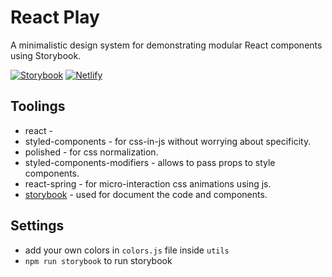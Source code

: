 # React Play
A minimalistic design system for demonstrating modular React components using Storybook.

<p>
<a href="https://wp-storybook.netlify.com/"><img src="https://github.com/storybookjs/brand/blob/master/badge/badge-storybook.svg" alt="Storybook"></a>
<a href="https://app.netlify.com/sites/wp-storybook/deploys"><img src="https://api.netlify.com/api/v1/badges/be10a6d9-9a8a-48d9-ab01-ac42c9ea257c/deploy-status" alt="Netlify"></a> 
</p>

## Toolings
- react - 
- styled-components - for css-in-js without worrying about specificity.
- polished - for css normalization.
- styled-components-modifiers - allows to pass props to style components.
- react-spring - for micro-interaction css animations using js.
- [storybook](https://storybook.js.org/docs/guides/quick-start-guide/) - used for document the code and components.


## Settings
- add your own colors in `colors.js` file inside `utils`
- `npm run storybook` to run storybook
